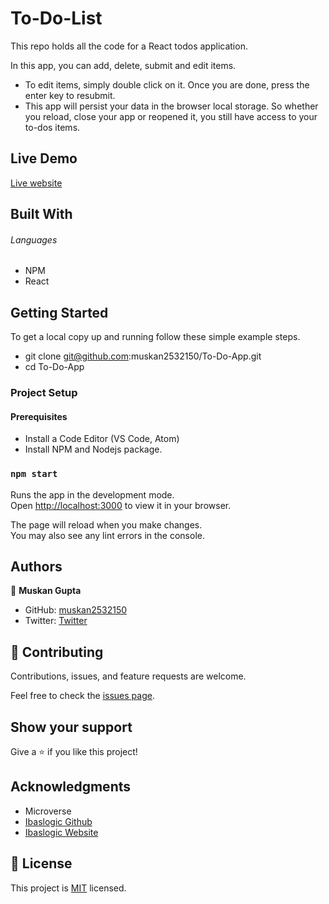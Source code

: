 # To-Do-List
This repo holds all the code for a React todos application.

In this app, you can add, delete, submit and edit items. 
- To edit items, simply double click on it.  Once you are done, press the enter key to resubmit.
-  This app will persist your data in the browser local storage. So whether you reload, close your app or reopened it, you still have access to your to-dos items.  
## Live Demo
[Live website](https://muskan2532150.github.io/To-Do-App)

## Built With

###### Languages 
- NPM
- React

## Getting Started

To get a local copy up and running follow these simple example steps.

- git clone git@github.com:muskan2532150/To-Do-App.git
- cd To-Do-App

### Project Setup

#### Prerequisites
- Install a Code Editor (VS Code, Atom)
- Install NPM and Nodejs package.

### `npm start`

Runs the app in the development mode.\
Open [http://localhost:3000](http://localhost:3000) to view it in your browser.

The page will reload when you make changes.\
You may also see any lint errors in the console.


## Authors

👤 **Muskan Gupta**

- GitHub: [muskan2532150](https://github.com/muskan2532150)
- Twitter: [Twitter](https://twitter.com/muskan2532150)

## 🤝 Contributing

Contributions, issues, and feature requests are welcome.

Feel free to check the [issues page](../../issues/).

## Show your support

Give a ⭐️ if you like this project!

## Acknowledgments

- Microverse
- [Ibaslogic Github](https://github.com/Ibaslogic/react-todo-project)
- [Ibaslogic Website](https://github.com/Ibaslogic/react-todo-project)

## 📝 License

This project is [MIT](./MIT.md) licensed.

